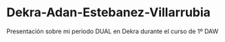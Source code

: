 # Dekra-Adan-Estebanez-Villarrubia
Presentación sobre mi periodo DUAL en Dekra durante el curso de 1º DAW
